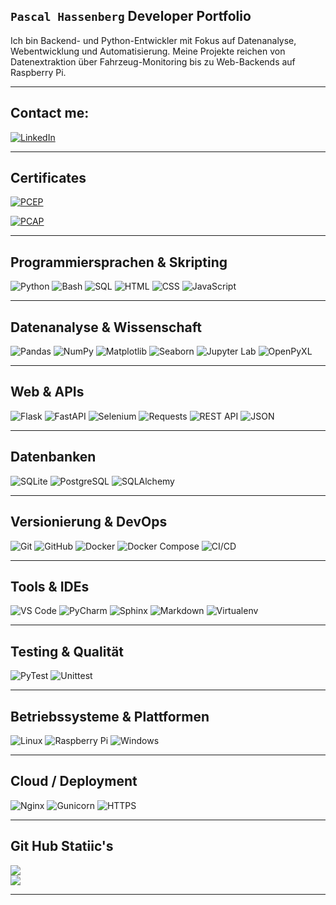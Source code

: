 ## `Pascal Hassenberg`  Developer Portfolio
Ich bin Backend- und Python-Entwickler mit Fokus auf Datenanalyse, Webentwicklung und Automatisierung. 
Meine Projekte reichen von Datenextraktion über Fahrzeug-Monitoring bis zu Web-Backends auf Raspberry Pi.

---

## Contact me: 
[![LinkedIn](https://img.shields.io/badge/LinkedIn-0077B5?logo=linkedin&logoColor=white&style=flat-square)](https://www.linkedin.com/in/pascal-hassenberg-523480332/)

---
## Certificates

[![PCEP](https://img.shields.io/badge/PCEP-Certified%20Entry--Level%20Python%20Programmer-3776AB?logo=python&logoColor=white&style=flat-square)](https://verify.openedg.org/?id=ecOO.tezS.EFHk)

[![PCAP](https://img.shields.io/badge/PCAP-Certified%20Associate%20in%20Python%20Programming-3776AB?logo=python&logoColor=white&style=flat-square)](https://verify.openedg.org/?id=yX9e.69qE.vOKc)

---

## Programmiersprachen & Skripting
![Python](https://img.shields.io/badge/Python-3776AB?style=for-the-badge&logo=python&logoColor=white)
![Bash](https://img.shields.io/badge/Bash-4EAA25?style=for-the-badge&logo=gnu-bash&logoColor=white)
![SQL](https://img.shields.io/badge/SQL-003B57?style=for-the-badge&logo=postgresql&logoColor=white)
![HTML](https://img.shields.io/badge/HTML-E34F26?style=for-the-badge&logo=html5&logoColor=white)
![CSS](https://img.shields.io/badge/CSS-1572B6?style=for-the-badge&logo=css3&logoColor=white)
![JavaScript](https://img.shields.io/badge/JavaScript-F7DF1E?style=for-the-badge&logo=javascript&logoColor=black)

---

## Datenanalyse & Wissenschaft
![Pandas](https://img.shields.io/badge/Pandas-150458?style=for-the-badge&logo=pandas&logoColor=white)
![NumPy](https://img.shields.io/badge/NumPy-013243?style=for-the-badge&logo=numpy&logoColor=white)
![Matplotlib](https://img.shields.io/badge/Matplotlib-11557C?style=for-the-badge&logo=matplotlib&logoColor=white)
![Seaborn](https://img.shields.io/badge/Seaborn-0F4B8A?style=for-the-badge&logo=python&logoColor=white)
![Jupyter Lab](https://img.shields.io/badge/Jupyter%20Lab-F37626?style=for-the-badge&logo=jupyter&logoColor=white)
![OpenPyXL](https://img.shields.io/badge/OpenPyXL-007ACC?style=for-the-badge&logo=python&logoColor=white)

---

## Web & APIs
![Flask](https://img.shields.io/badge/Flask-000000?style=for-the-badge&logo=flask&logoColor=white)
![FastAPI](https://img.shields.io/badge/FastAPI-009688?style=for-the-badge&logo=fastapi&logoColor=white)
![Selenium](https://img.shields.io/badge/Selenium-43B02A?style=for-the-badge&logo=selenium&logoColor=white)
![Requests](https://img.shields.io/badge/Requests-000000?style=for-the-badge&logo=python&logoColor=white)
![REST API](https://img.shields.io/badge/REST%20API-008080?style=for-the-badge&logo=swagger&logoColor=white)
![JSON](https://img.shields.io/badge/JSON-000000?style=for-the-badge&logo=json&logoColor=white)

---

## Datenbanken
![SQLite](https://img.shields.io/badge/SQLite-003B57?style=for-the-badge&logo=sqlite&logoColor=white)
![PostgreSQL](https://img.shields.io/badge/PostgreSQL-316192?style=for-the-badge&logo=postgresql&logoColor=white)
![SQLAlchemy](https://img.shields.io/badge/SQLAlchemy-9C2D27?style=for-the-badge&logo=sqlalchemy&logoColor=white)

---

## Versionierung & DevOps
![Git](https://img.shields.io/badge/Git-F05032?style=for-the-badge&logo=git&logoColor=white)
![GitHub](https://img.shields.io/badge/GitHub-181717?style=for-the-badge&logo=github&logoColor=white)
![Docker](https://img.shields.io/badge/Docker-2222FF?style=for-the-badge&logo=Docker&logoColor=white)
![Docker Compose](https://img.shields.io/badge/Docker%20Compose-2496ED?style=for-the-badge&logo=docker&logoColor=white)
![CI/CD](https://img.shields.io/badge/CI/CD-0052CC?style=for-the-badge&logo=azurepipelines&logoColor=white)

---

## Tools & IDEs
![VS Code](https://img.shields.io/badge/VS%20Code-007ACC?style=for-the-badge&logo=visual-studio-code&logoColor=white)
![PyCharm](https://img.shields.io/badge/PyCharm-000000?style=for-the-badge&logo=pycharm&logoColor=white)
![Sphinx](https://img.shields.io/badge/Sphinx-268BD2?style=for-the-badge&logo=sphinx&logoColor=white)
![Markdown](https://img.shields.io/badge/Markdown-000000?style=for-the-badge&logo=markdown&logoColor=white)
![Virtualenv](https://img.shields.io/badge/Virtualenv-7B26CA?style=for-the-badge&logo=python&logoColor=white)

---

## Testing & Qualität
![PyTest](https://img.shields.io/badge/PyTest-46A5E4?style=for-the-badge&logo=python&logoColor=white)
![Unittest](https://img.shields.io/badge/Unittest-FFC107?style=for-the-badge&logo=python&logoColor=black)

---

## Betriebssysteme & Plattformen
![Linux](https://img.shields.io/badge/Linux-55ff55?style=for-the-badge&logo=linux&logoColor=black)
![Raspberry Pi](https://img.shields.io/badge/Raspberry%20Pi-C51A4A?style=for-the-badge&logo=raspberry-pi&logoColor=white)
![Windows](https://img.shields.io/badge/Windows-0078D6?style=for-the-badge&logo=windows&logoColor=white)

---

## Cloud / Deployment
![Nginx](https://img.shields.io/badge/Nginx-009639?style=for-the-badge&logo=nginx&logoColor=white)
![Gunicorn](https://img.shields.io/badge/Gunicorn-000000?style=for-the-badge&logo=python&logoColor=white)
![HTTPS](https://img.shields.io/badge/HTTPS-0052CC?style=for-the-badge&logo=letsencrypt&logoColor=white)

---

## Git Hub Statiic's
![](https://github-readme-streak-stats.herokuapp.com/?user=M0nster87&theme=dark&hide_border=false)<br/>
![](https://github-readme-stats.vercel.app/api/top-langs/?username=M0nster87&theme=dark&hide_border=false&include_all_commits=false&count_private=true&layout=compact)

---
